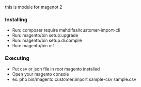 this is module for magenot 2 

### Installing

* Run: composer require mehdifaal/customer-import-cli
* Run: magento/bin setup:upgrade
* Run: magento/bin setup:di:compile
* Run: magento/bin c:f

### Executing
* Put csv or json file in root magento installed 
* Open your magento console 
* ex: php bin/magento customer:import  sample-csv  sample.csv

